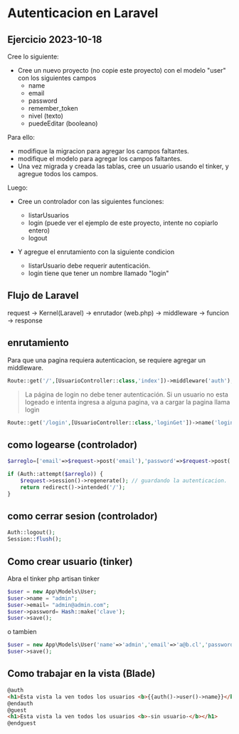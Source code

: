 # Autenticacion en Laravel

## Ejercicio 2023-10-18

Cree lo siguiente:

* Cree un nuevo proyecto (no copie este proyecto) con el modelo "user" con los siguientes campos
  * name
  * email
  * password
  * remember_token
  * nivel (texto)
  * puedeEditar (booleano)

Para ello:

* modifique la migracion para agregar los campos faltantes.
* modifique el modelo para agregar los campos faltantes.
* Una vez migrada y creada las tablas, cree un usuario usando el tinker, y agregue todos los campos.

Luego:

* Cree un controlador con las siguientes funciones:
  * listarUsuarios
  * login (puede ver el ejemplo de este proyecto, intente no copiarlo entero)
  * logout

* Y agregue el enrutamiento con la siguiente condicion
  * listarUsuario debe requerir autenticación.
  * login tiene que tener un nombre llamado "login"

## Flujo de Laravel

request -> Kernel(Laravel) -> enrutador (web.php) -> middleware -> funcion -> response

## enrutamiento

Para que una pagina requiera autenticacion, se requiere agregar un middleware.

```php
Route::get('/',[UsuarioController::class,'index'])->middleware('auth');
```

> La página de login no debe tener autenticación.
> Si un usuario no esta logeado e intenta ingresa a alguna pagina, va a cargar la pagina llama login

```php
Route::get('/login',[UsuarioController::class,'loginGet'])->name('login');
```

## como logearse (controlador)

```php
$arreglo=['email'=>$request->post('email'),'password'=>$request->post('password')];

if (Auth::attempt($arreglo)) {
    $request->session()->regenerate(); // guardando la autenticacion.
    return redirect()->intended('/');
}
```

## como cerrar sesion (controlador)

```php
Auth::logout();
Session::flush();
```

## Como crear usuario (tinker)

Abra el tinker php artisan tinker

```php
$user = new App\Models\User;
$user->name = "admin";
$user->email= "admin@admin.com";
$user->password= Hash::make('clave');
$user->save();
```

o tambien

```php
$user = new App\Models\User('name'=>'admin','email'=>'a@b.cl','password'=>Hash::make('clave'));
$user->save();
```

## Como trabajar en la vista (Blade)

```html
@auth
<h1>Esta vista la ven todos los usuarios <b>{{auth()->user()->name}}</b></h1>
@endauth
@guest
<h1>Esta vista la ven todos los usuarios <b>-sin usuario-</b></h1>
@endguest
```

